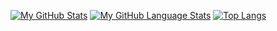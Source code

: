 [![My GitHub Stats](https://github-readme-stats.vercel.app/api/?username=saginawj&count_private=true&show_icons=true&theme=merko&showicons=true)]()
[![My GitHub Language Stats](https://github-readme-stats.vercel.app/api/top-langs/?username=saginawj&langs_count=10&theme=merko&layout=compact)]()
[![Top Langs](https://github-readme-stats.vercel.app/api/top-langs/?username=saginawj)](https://github.com/saginawj/github-readme-stats)
